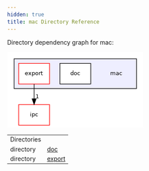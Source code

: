 ```yaml
---
hidden: true
title: mac Directory Reference
---
```


Directory dependency graph for mac:

![mac](dir_e65d4d0c0ba9865676ee3897978ecbf1_dep.png)

|  |  |
|----|----|
| Directories |  |
| directory   | <a href="dir_9db3b9acf423b1a91cca381d108d256a.md">doc</a> |
| directory   | <a href="dir_517ad9dc307a0538d3e19e98627cc0af.md">export</a> |

